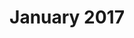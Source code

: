 ---
title: January 2017
showTitle: true
showOnHomepage: true
image: /img/drawings/smoldog.jpg
materials: colored pencils, pencil
description:
---